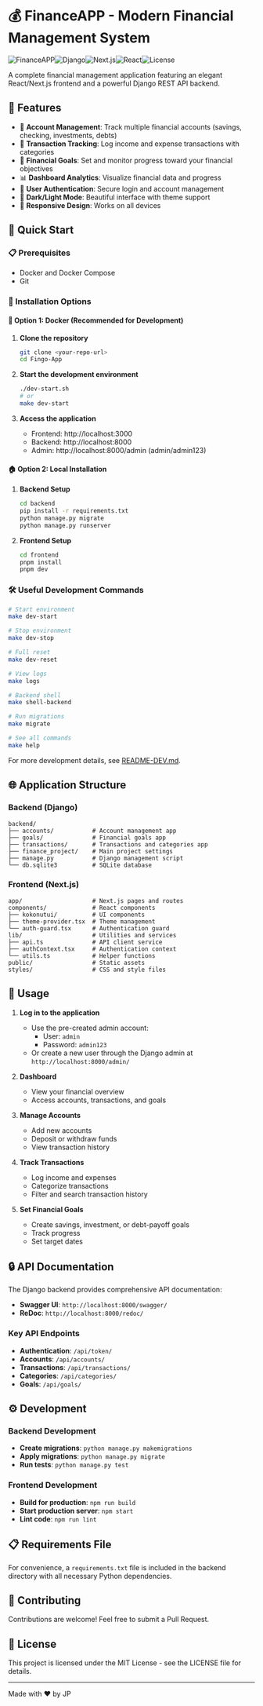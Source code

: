 
# 💰 FinanceAPP - Modern Financial Management System

![FinanceAPP](https://img.shields.io/badge/FinanceAPP-v1.0-blue)![Django](https://img.shields.io/badge/Django-4.2.5-green)![Next.js](https://img.shields.io/badge/Next.js-15.2.4-black)![React](https://img.shields.io/badge/React-19.0.0-blue)![License](https://img.shields.io/badge/License-MIT-yellow)

A complete financial management application featuring an elegant React/Next.js frontend and a powerful Django REST API backend.

## 🎯 Features

- 🏦 **Account Management**: Track multiple financial accounts (savings, checking, investments, debts)
- 💸 **Transaction Tracking**: Log income and expense transactions with categories
- 🎯 **Financial Goals**: Set and monitor progress toward your financial objectives
- 📊 **Dashboard Analytics**: Visualize financial data and progress
- 🔐 **User Authentication**: Secure login and account management
- 🎨 **Dark/Light Mode**: Beautiful interface with theme support
- 📱 **Responsive Design**: Works on all devices

## 🚀 Quick Start

### 📋 Prerequisites

- Docker and Docker Compose
- Git

### 🔧 Installation Options

#### 🐳 Option 1: Docker (Recommended for Development)

1.  **Clone the repository**

    ```bash
    git clone <your-repo-url>
    cd Fingo-App
    ```

2.  **Start the development environment**

    ```bash
    ./dev-start.sh
    # or
    make dev-start
    ```

3.  **Access the application**

    -   Frontend: http://localhost:3000
    -   Backend: http://localhost:8000
    -   Admin: http://localhost:8000/admin (admin/admin123)

#### 🏠 Option 2: Local Installation

1.  **Backend Setup**

    ```bash
    cd backend
    pip install -r requirements.txt
    python manage.py migrate
    python manage.py runserver
    ```

2.  **Frontend Setup**

    ```bash
    cd frontend
    pnpm install
    pnpm dev
    ```

### 🛠️ Useful Development Commands

```bash
# Start environment
make dev-start

# Stop environment
make dev-stop

# Full reset
make dev-reset

# View logs
make logs

# Backend shell
make shell-backend

# Run migrations
make migrate

# See all commands
make help
```

For more development details, see [README-DEV.md](README-DEV.md).

## 🌐 Application Structure

### Backend (Django)

```
backend/
├── accounts/           # Account management app
├── goals/              # Financial goals app
├── transactions/       # Transactions and categories app
├── finance_project/    # Main project settings
├── manage.py           # Django management script
└── db.sqlite3          # SQLite database
```

### Frontend (Next.js)

```
app/                    # Next.js pages and routes
components/             # React components
├── kokonutui/          # UI components
├── theme-provider.tsx  # Theme management
└── auth-guard.tsx      # Authentication guard
lib/                    # Utilities and services
├── api.ts              # API client service
├── authContext.tsx     # Authentication context
└── utils.ts            # Helper functions
public/                 # Static assets
styles/                 # CSS and style files
```

## 📱 Usage

1.  **Log in to the application**

    -   Use the pre-created admin account:
        -   User: `admin`
        -   Password: `admin123`
    -   Or create a new user through the Django admin at `http://localhost:8000/admin/`

2.  **Dashboard**

    -   View your financial overview
    -   Access accounts, transactions, and goals

3.  **Manage Accounts**

    -   Add new accounts
    -   Deposit or withdraw funds
    -   View transaction history

4.  **Track Transactions**

    -   Log income and expenses
    -   Categorize transactions
    -   Filter and search transaction history

5.  **Set Financial Goals**
    -   Create savings, investment, or debt-payoff goals
    -   Track progress
    -   Set target dates

## 🔒 API Documentation

The Django backend provides comprehensive API documentation:

-   **Swagger UI**: `http://localhost:8000/swagger/`
-   **ReDoc**: `http://localhost:8000/redoc/`

### Key API Endpoints

-   **Authentication**: `/api/token/`
-   **Accounts**: `/api/accounts/`
-   **Transactions**: `/api/transactions/`
-   **Categories**: `/api/categories/`
-   **Goals**: `/api/goals/`

## ⚙️ Development

### Backend Development

-   **Create migrations**: `python manage.py makemigrations`
-   **Apply migrations**: `python manage.py migrate`
-   **Run tests**: `python manage.py test`

### Frontend Development

-   **Build for production**: `npm run build`
-   **Start production server**: `npm start`
-   **Lint code**: `npm run lint`

## 📋 Requirements File

For convenience, a `requirements.txt` file is included in the backend directory with all necessary Python dependencies.

## 🤝 Contributing

Contributions are welcome! Feel free to submit a Pull Request.

## 📄 License

This project is licensed under the MIT License - see the LICENSE file for details.

---

Made with ❤️ by JP
